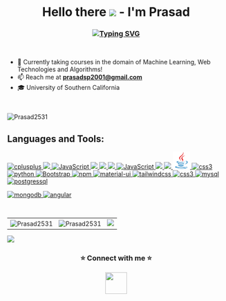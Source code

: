 <!DOCTYPE html>
<html lang="en">

<body>
  <h1 align="center">Hello there <img height=40px src="https://github.com/MartinHeinz/MartinHeinz/blob/master/wave.gif"/> - I'm Prasad</h1>
  <h3 align="center"><a href="https://git.io/typing-svg"><img src="https://readme-typing-svg.demolab.com?font=Jersey+10&weight=500&size=25&pause=1000&random=false&width=435&lines=🧑‍💻Computer+Science+Engineer;🧑‍💻Software+Developer" alt="Typing SVG" /></a></h3>
<br>


- 💬 Currently taking courses in the domain of Machine Learning, Web Technologies and Algorithms!
- 📫 Reach me at **prasadsp2001@gmail.com**
- 🎓 University of Southern California</a> 

<br>
  <p align="left"> <img
      src="https://komarev.com/ghpvc/?username=Prasad2531&label=Profile%20views&color=0e75b6&style=flat"
      alt="Prasad2531" /> </p>

  <h2 align="left">Languages and Tools:</h2>
  <p align="left">

<a href="https://www.w3schools.com/cpp/" target="_blank"> <img
        src='https://img.shields.io/badge/C%2B%2B-00599C?style=for-the-badge&logo=c%2B%2B&logoColor=white'
        alt="cplusplus" /> </a>
<a href="https://docs.oracle.com/javase/8/docs/technotes/guides/language/index.html"> <img src='https://img.shields.io/badge/java-%23ED8B00.svg?style=for-the-badge&logo=java&logoColor=white'> </a>
<a href="https://www.w3schools.com/js/DEFAULT.asp" target="_blank"> <img
        src='https://img.shields.io/badge/JavaScript-F7DF1E?style=for-the-badge&logo=javascript&logoColor=black'
        alt="JavaScript" /> </a>
<a href='https://spring.io/projects/spring-boot'> <img src="https://img.shields.io/badge/nginx-%23009639.svg?style=for-the-badge&logo=nginx&logoColor=white" /> </a>
<a href='https://spring.io/projects/spring-boot'> <img src="https://img.shields.io/badge/spring-%236DB33F.svg?style=for-the-badge&logo=spring&logoColor=white" /> </a>
<a href='https://kafka.apache.org/'> <img src="https://img.shields.io/badge/Apache%20Kafka-000?style=for-the-badge&logo=apachekafka" /> </a>
<a href="https://www.w3schools.com/js/DEFAULT.asp" target="_blank"> <img
        src='https://img.shields.io/badge/TypeScript-007ACC?style=for-the-badge&logo=typescript&logoColor=white'
        alt="JavaScript" /> </a>
<a href='https://nodejs.org/en/'> <img src='https://img.shields.io/badge/node.js-6DA55F?style=for-the-badge&logo=node.js&logoColor=white'> </a>
<a href='https://expressjs.com/'> <img src='https://img.shields.io/badge/express.js-%23404d59.svg?style=for-the-badge&logo=express&logoColor=%2361DAFB'> </a>
<a href="https://www.java.com" target="_blank"> <img
        src="https://raw.githubusercontent.com/devicons/devicon/master/icons/java/java-original.svg" alt="java"
        width="40" height="40" /> </a>
<a href="https://github.com/" target="_blank"> <img
        src="https://img.shields.io/badge/Git-F05032?style=for-the-badge&logo=git&logoColor=white" alt="css3" /></a>
<a href="https://www.python.org" target="_blank">
<img src="https://img.shields.io/badge/Python-14354C?style=for-the-badge&logo=python&logoColor=white"
        alt="python" /> </a>
<a href="https://getbootstrap.com/" target="_blank"> <img
        src='https://img.shields.io/badge/Bootstrap-563D7C?style=for-the-badge&logo=bootstrap&logoColor=white'
        alt="Bootstrap" /> </a>
<a href="https://www.npmjs.com/" target="_blank"> <img
        src="https://img.shields.io/badge/npm-CB3837?style=for-the-badge&logo=npm&logoColor=white" alt="npm" /> </a>
<a href="https://material-ui.com/" target="_blank"> <img
        src="https://img.shields.io/badge/Material--UI-0081CB?style=for-the-badge&logo=material-ui&logoColor=white"
        alt="material-ui" /> </a>
<a href="https://tailwindcss.com/" target="_blank"> <img
        src="https://img.shields.io/badge/tailwindcss-%2338B2AC.svg?style=for-the-badge&logo=tailwind-css&logoColor=white"
        alt="tailwindcss" /> </a>
<a href="https://www.w3schools.com/css/" target="_blank"> <img
        src="https://img.shields.io/badge/CSS-239120?&style=for-the-badge&logo=css3&logoColor=white" alt="css3" /> </a>
<a href="https://www.mysql.com/" target="_blank"> <img
        src="https://img.shields.io/badge/mysql-%2300f.svg?style=for-the-badge&logo=mysql&logoColor=black"
        alt="mysql" /> </a>
<a href="https://www.postgresql.org/" target="_blank"> <img
        src="https://img.shields.io/badge/postgres-%23316192.svg?style=for-the-badge&logo=postgresql&logoColor=white"
        alt="postgressql" /> </a>
        
<a href="https://www.mongodb.com/" target="_blank"> <img
        src="https://img.shields.io/badge/MongoDB-4EA94B?style=for-the-badge&logo=mongodb&logoColor=white"
        alt="mongodb" /> </a>
<a href="https://https://angular.io/" target="_blank"> <img
        src="https://img.shields.io/badge/Angular-CB3837?style=for-the-badge&logo=angular&logoColor=white"
        alt="angular" /> </a>
   <br>

   <br>

  <!-- <p align="center"><img align="center"
      src="https://github-readme-stats.vercel.app/api/top-langs?username=daigavane70&show_icons=true&locale=en&layout=compact&theme=prussian"
      alt="daigavane70" /></p> -->
  <table>
  <tr>
    <td><img align="center"
              src="https://github-readme-stats.vercel.app/api?username=Prasad2531&show_icons=true&locale=en&layout=compact&theme=prussian"
               alt="Prasad2531" />
    </td>
    <td><img align="center"
      src="https://github-readme-stats.vercel.app/api/top-langs?username=Prasad2531&show_icons=true&locale=en&layout=compact&theme=prussian"
      alt="Prasad2531" /></td>
    <td>
      <img src="https://github-readme-streak-stats.herokuapp.com?user=Prasad2531&theme=prussian" />
    </td>
  </tr>
 </table>
  <img src="[![Prasad's github activity graph](https://github-readme-activity-graph.vercel.app/graph?username=Prasad2531)](https://github.com/Prasad2531/github-readme-activity-graph)" />
</p>
<h3 align="center">⭐ Connect with me ⭐</h3>
<p align="center"> 
<a href="https://www.linkedin.com/in/prasad-patare-44a719199/" target="blank"><img align="center" src="https://img.icons8.com/color/50/000000/linkedin.png" height="50" width="50" /></a>

</body>

</html>
<!--
**Prasad2531/Prasad2531** is a ✨ _special_ ✨ repository because its `README.md` (this file) appears on your GitHub profile.

- 🔭 I’m currently working on ...
- 🌱 I’m currently learning ...
- 👯 I’m looking to collaborate on ...
- 🤔 I’m looking for help with ...
- 💬 Ask me about ...
- 📫 How to reach me: ...
- 😄 Pronouns: ...
- ⚡ Fun fact: ...
-->
